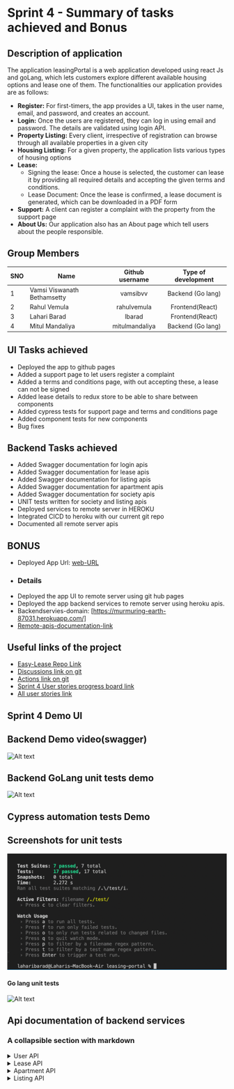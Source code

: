 # Sprint 4 - Summary of tasks achieved and Bonus

## Description of application
The application leasingPortal is a web application developed using react Js and goLang, which lets customers explore different available housing options and lease one of them.
The functionalities our application provides are as follows:

- **Register:** For first-timers, the app provides a UI, takes in the user name, email, and password, and creates an account.
- **Login:**  Once the users are registered, they can log in using email and password. The details are validated using login API.
- **Property Listing:** Every client, irrespective of registration can browse through all available properties in a given city
- **Housing Listing:** For a given property, the application lists various types of housing options
- **Lease:** 
  - Signing the lease: Once a house is selected, the customer can lease it by providing all required details and accepting the given terms and conditions.
  - Lease Document: Once the lease is confirmed, a lease document is generated, which can be downloaded in a PDF form
- **Support:** 
  A client can register a complaint with the property from the support page
- **About Us:** 
  Our application also has an About page which tell users about the people responsible.
  
  
## Group Members
SNO | Name                          | Github username| Type of development|
--- | -------------                 |:-------------: | :------------------:
1   | Vamsi Viswanath Bethamsetty   | vamsibvv       | Backend (Go lang)  |
2   | Rahul Vemula                  | rahulvemula    | Frontend(React)    |
3   | Lahari Barad                  | lbarad         | Frontend(React)    |
4   | Mitul Mandaliya               | mitulmandaliya | Backend (Go lang)  |


## UI Tasks achieved
- Deployed the app to github pages
- Added a support page to let users register a complaint
- Added a terms and conditions page, with out accepting these, a lease can not be signed
- Added lease details to redux store to be able to share between components
- Added cypress tests for support page and terms and conditions page
- Added component tests for new components
- Bug fixes


## Backend Tasks achieved

- Added Swagger documentation for login apis
- Added Swagger documentation for lease apis
- Added Swagger documentation for listing apis
- Added Swagger documentation for apartment apis
- Added Swagger documentation for society apis
- UNIT tests written for society and listing apis
- Deployed services to remote server in HEROKU
- Integrated CICD to heroku with our current git repo
- Documented all remote server apis

## BONUS
- Deployed App Url: [web-URL](https://rahulvemula.github.io/SE-leasingPortal/)
- ### Details
- Deployed the app UI to remote server using git hub pages
- Deployed the app backend services to remote server using heroku apis.  
- Backendservies-domain: [https://murmuring-earth-87031.herokuapp.com/]
- [Remote-apis-documentation-link](#api-documentation-of-backend-services)         

## Useful links of the project

- [Easy-Lease Repo Link](https://github.com/rahulvemula/SE-leasingPortal)
- [Discussions link on git](https://github.com/rahulvemula/SE-leasingPortal/discussions)
- [Actions link on git](https://github.com/rahulvemula/SE-leasingPortal/actions)
- [Sprint 4 User stories progress board link](https://github.com/rahulvemula/SE-leasingPortal/projects/5)
- [All user stories link](https://github.com/rahulvemula/SE-leasingPortal/issues)

## Sprint 4 Demo UI


## Backend Demo video(swagger)
![Alt text](Screenshots/SwaggerDocForBackend.gif?raw=true "Backend demo swagger")

## Backend GoLang unit tests demo
![Alt text](Screenshots/BackendUnitTests.gif?raw=true "Back end Unit tests")

## Cypress automation tests Demo


## Screenshots for unit tests
![Alt text](Screenshots/component-tests.png?raw=true "UI Component tests")

#### Go lang unit tests
![Alt text](Screenshots/GoLangUnitTestsSpring4.png?raw=true "Back end Unit tests")

## Api documentation of backend services

### A collapsible section with markdown

<details>
  <summary>User API</summary>
  
  ### GET ALL USERS
  - [http://murmuring-earth-87031.herokuapp.com/users ](http://murmuring-earth-87031.herokuapp.com/users)
  ### GET USER BY EMAIL
  - [http://murmuring-earth-87031.herokuapp.com/users/{email}](http://murmuring-earth-87031.herokuapp.com/users/{email})
  ### CREATE A USER
  - [http://murmuring-earth-87031.herokuapp.com/users](http://murmuring-earth-87031.herokuapp.com/users)
  * Payload
  ``` json
   {
      "name":"vamsi",
      "email":"vbethamsetty@ufl.edu",
      "password": "vamsi"
   }
   ```
  ### UPDATE AN USER
  - [http://murmuring-earth-87031.herokuapp.com/users/{userId}](http://murmuring-earth-87031.herokuapp.com/users/{userId})
  * Payload
  ``` json
   {
      "name":"vamsi",
      "email":"vbethamsetty@ufl.edu",
      "password": "vamsi"
   }
   ```
  ### DELETE AN USER
  - [http://murmuring-earth-87031.herokuapp.com/users/{id}](http://murmuring-earth-87031.herokuapp.com/users/{id})
</details>
<details>
  <summary>Lease API</summary>
  
  ### GET  ALL LEASES
  - [http://murmuring-earth-87031.herokuapp.com/leases ](http://murmuring-earth-87031.herokuapp.com/leases)
  ### CREATE A LEASE
  - [http://murmuring-earth-87031.herokuapp.com/leases](http://murmuring-earth-87031.herokuapp.com/leases)
  * Payload
  ``` json
    {
        "listingId":1,
        "userId":"1",
        "leaseStartDate": "28 Jan",
        "leaseEndDate" : "14 Feb"
    }
   ```
  ### UPDATE A LEASE
  - [http://murmuring-earth-87031.herokuapp.com/leases/{leaseId}](http://murmuring-earth-87031.herokuapp.com/leases/{leaseId})
  * Payload
  ``` json
   {
        "listingId":1,
        "userId":"1",
        "leaseStartDate": "28 Jan",
        "leaseEndDate" : "14 Feb"
    }
   ```
  ### DELETE A LEASE
  - [http://murmuring-earth-87031.herokuapp.com/leases/{leaseId}](http://murmuring-earth-87031.herokuapp.com/leases/{leaseId})
</details>
<details>
  <summary>Apartment API</summary>
  
  ### GET ALL APARTMENTS
  - [http://murmuring-earth-87031.herokuapp.com/apartments ](http://murmuring-earth-87031.herokuapp.com/apartments)
  ### CREATE AN APARTMENT
  - [http://murmuring-earth-87031.herokuapp.com/apartments](http://murmuring-earth-87031.herokuapp.com/apartments)
  * Payload
  ``` json
    {
        "name":"",
        "address":"3800 SW",
        "amenities": "counter top, new appliances"
    }
   ```
  ### UPDATE AN APARTMENT
  - [http://murmuring-earth-87031.herokuapp.com/apartments/{apartmentId}](http://murmuring-earth-87031.herokuapp.com/apartments/{apartmentId})
  * Payload
  ``` json
   {
        "name":"",
        "address":"3800 SW",
        "amenities": "counter top, new appliances"
    }
   ```
  ### DELETE AN APARTNMENT
  - [http://murmuring-earth-87031.herokuapp.com/apartments/{apartmentId}](http://murmuring-earth-87031.herokuapp.com/apartments/{apartmentId})
</details>
<details>
  <summary>Listing API</summary>
  
  ### GET ALL LISTINGS
  - [http://murmuring-earth-87031.herokuapp.com/listings ](http://murmuring-earth-87031.herokuapp.com/listings)
  ### CREATE A LISTING
  - [http://murmuring-earth-87031.herokuapp.com/listings](http://murmuring-earth-87031.herokuapp.com/listings)
  * Payload
  ``` json
    {
        "listingType":"bedroom",
        "houseType":"1",
        "rent": 500,
        "userId": 1,
        "isleased": true
    }
   ```
  ### UPDATE A LISTING
  - [http://murmuring-earth-87031.herokuapp.com/listings/{listingId}](http://murmuring-earth-87031.herokuapp.com/listings/{listingId})
  * Payload
  ``` json
   {
        "listingType":"bedroom",
        "houseType":"1",
        "rent": 500,
        "userId": 1,
        "isleased": true
    }
   ```
  ### DELETE A LISTING
  - [http://murmuring-earth-87031.herokuapp.com/listings/{listingId}](http://murmuring-earth-87031.herokuapp.com/listing/{listingId})
</details>
